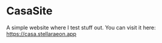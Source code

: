 # CasaSite
A simple website where I test stuff out.
You can visit it here: https://casa.stellaraeon.app

